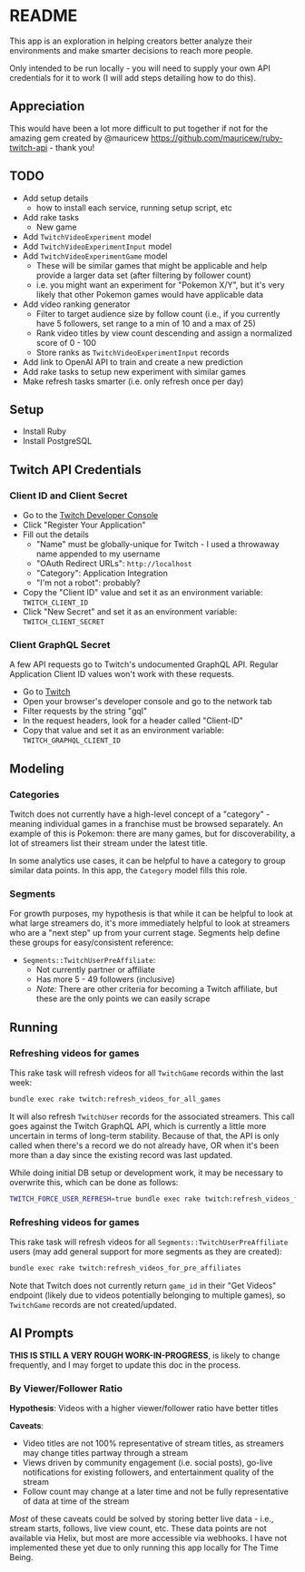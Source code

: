 # README

This app is an exploration in helping creators better analyze their environments and make smarter decisions to reach more people.

Only intended to be run locally - you will need to supply your own API credentials for it to work (I will add steps detailing how to do this).

## Appreciation

This would have been a lot more difficult to put together if not for the amazing gem created by @mauricew https://github.com/mauricew/ruby-twitch-api - thank you!

## TODO

* Add setup details
  * how to install each service, running setup script, etc
* Add rake tasks
  * New game
* Add `TwitchVideoExperiment` model
* Add `TwitchVideoExperimentInput` model
* Add `TwitchVideoExperimentGame` model
  * These will be similar games that might be applicable and help provide a larger data set (after filtering by follower count)
  * i.e. you might want an experiment for "Pokemon X/Y", but it's very likely that other Pokemon games would have applicable data
* Add video ranking generator
  * Filter to target audience size by follow count (i.e., if you currently have 5 followers, set range to a min of 10 and a max of 25)
  * Rank video titles by view count descending and assign a normalized score of 0 - 100
  * Store ranks as `TwitchVideoExperimentInput` records
* Add link to OpenAI API to train and create a new prediction
* Add rake tasks to setup new experiment with similar games
* Make refresh tasks smarter (i.e. only refresh once per day)

## Setup

* Install Ruby
* Install PostgreSQL

## Twitch API Credentials

### Client ID and Client Secret

* Go to the [Twitch Developer Console](https://dev.twitch.tv/console)
* Click "Register Your Application"
* Fill out the details
  * "Name" must be globally-unique for Twitch - I used a throwaway name appended to my username
  * "OAuth Redirect URLs": `http://localhost`
  * "Category": Application Integration
  * "I'm not a robot": probably?
* Copy the "Client ID" value and set it as an environment variable: `TWITCH_CLIENT_ID`
* Click "New Secret" and set it as an environment variable: `TWITCH_CLIENT_SECRET`

### Client GraphQL Secret

A few API requests go to Twitch's undocumented GraphQL API. Regular Application Client ID values won't work with these requests.

* Go to [Twitch](https://twitch.tv)
* Open your browser's developer console and go to the network tab
* Filter requests by the string "gql"
* In the request headers, look for a header called "Client-ID"
* Copy that value and set it as an environment variable: `TWITCH_GRAPHQL_CLIENT_ID`

## Modeling

### Categories

Twitch does not currently have a high-level concept of a "category" - meaning individual games in a franchise must be browsed separately. An example of this is Pokemon: there are many games, but for discoverability, a lot of streamers list their stream under the latest title.

In some analytics use cases, it can be helpful to have a category to group similar data points. In this app, the `Category` model fills this role.

### Segments

For growth purposes, my hypothesis is that while it can be helpful to look at what large streamers do, it's more immediately helpful to look at streamers who are a "next step" up from your current stage. Segments help define these groups for easy/consistent reference:

* `Segments::TwitchUserPreAffiliate`:
  * Not currently partner or affiliate
  * Has more 5 - 49 followers (inclusive)
  * _Note:_ There are other criteria for becoming a Twitch affiliate, but these are the only points we can easily scrape

## Running

### Refreshing videos for games

This rake task will refresh videos for all `TwitchGame` records within the last week:

```sh
bundle exec rake twitch:refresh_videos_for_all_games
```

It will also refresh `TwitchUser` records for the associated streamers. This call goes against the Twitch GraphQL API, which is currently a little more uncertain in terms of long-term stability. Because of that, the API is only called when there's a record we do not already have, OR when it's been more than a day since the existing record was last updated. 

While doing initial DB setup or development work, it may be necessary to overwrite this, which can be done as follows:

```sh
TWITCH_FORCE_USER_REFRESH=true bundle exec rake twitch:refresh_videos_for_all_games
```

### Refreshing videos for games

This rake task will refresh videos for all `Segments::TwitchUserPreAffiliate` users (may add general support for more segments as they are created):

```sh
bundle exec rake twitch:refresh_videos_for_pre_affiliates
```

Note that Twitch does not currently return `game_id` in their "Get Videos" endpoint (likely due to videos potentially belonging to multiple games), so `TwitchGame` records are not created/updated.

## AI Prompts

**THIS IS STILL A VERY ROUGH WORK-IN-PROGRESS**, is likely to change frequently, and I may forget to update this doc in the process.

### By Viewer/Follower Ratio

**Hypothesis**: Videos with a higher viewer/follower ratio have better titles

**Caveats**:
* Video titles are not 100% representative of stream titles, as streamers may change titles partway through a stream
* Views driven by community engagement (i.e. social posts), go-live notifications for existing followers, and entertainment quality of the stream
* Follow count may change at a later time and not be fully representative of data at time of the stream

_Most_ of these caveats could be solved by storing better live data - i.e., stream starts, follows, live view count, etc. These data points are not available via Helix, but most are more accessible via webhooks. I have not implemented these yet due to only running this app locally for The Time Being. 
